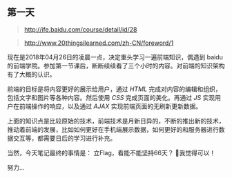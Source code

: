 ## 第一天

>http://ife.baidu.com/course/detail/id/28

>http://www.20thingsilearned.com/zh-CN/foreword/1

现在是2018年04月26日的凌晨一点，决定重头学习一遍前端知识，偶遇到 baidu 的前端学院。参加第一节课后，断断续续看了三个小时的内容。对前端的知识架构有了大概的认识。

前端的目标是将内容更好的展示给用户，通过 *HTML* 完成对内容的编辑和组织，包括文字和图片等各种内容。然后使用 *CSS* 完成页面的美化。再通过 *JS* 实现用户在前端操作的响应，以及通过 *AJAX* 实现前端页面的无刷新更新数据。

上面的知识点是比较原始的技术，前端技术是月新日异的，不断的推出新的技术，推动着前端的发展，比如如何更好在手机端展示数据，如何更好的和服务器进行数据交互等，都需要日后的学习进行补充。

当然，今天笔记最终的事情是：
立Flag，看能不能坚持66天？
我觉得可以！

努力...
